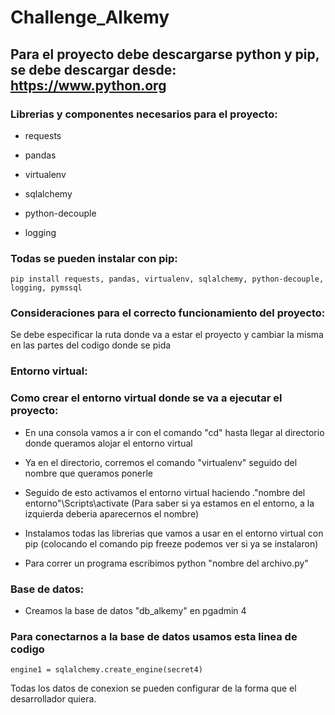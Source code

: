 # Challenge_Alkemy

## Para el proyecto debe descargarse python y pip, se debe descargar desde: https://www.python.org

### Librerias y componentes necesarios para el proyecto:

* requests

* pandas

* virtualenv

* sqlalchemy

* python-decouple

* logging 

### Todas se pueden instalar con pip:
```
pip install requests, pandas, virtualenv, sqlalchemy, python-decouple, logging, pymssql

```

### Consideraciones para el correcto funcionamiento del proyecto:
Se debe especificar la ruta donde va a estar el proyecto y cambiar la misma en las partes del codigo donde se pida


### Entorno virtual:

### Como crear el entorno virtual donde se va a ejecutar el proyecto:

* En una consola vamos a ir con el comando "cd" hasta llegar al directorio donde queramos alojar el entorno virtual

* Ya en el directorio, corremos el comando "virtualenv" seguido del nombre que queramos ponerle

* Seguido de esto activamos el entorno virtual haciendo .\"nombre del entorno"\Scripts\activate (Para saber si ya estamos en el entorno, a la izquierda deberia aparecernos el nombre)

* Instalamos todas las librerias que vamos a usar en el entorno virtual con pip
(colocando el comando pip freeze podemos ver si ya se instalaron)

* Para correr un programa escribimos python "nombre del archivo.py"


### Base de datos:

* Creamos la base de datos "db_alkemy" en pgadmin 4

### Para conectarnos a la base de datos usamos esta linea de codigo
```
engine1 = sqlalchemy.create_engine(secret4)
```
Todas los datos de conexion se pueden configurar de la forma que el desarrollador quiera.
